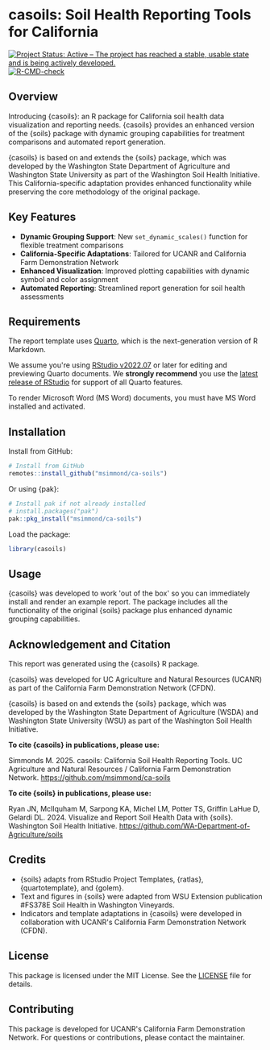 # casoils: Soil Health Reporting Tools for California

<!-- badges: start -->
[![Project Status: Active – The project has reached a stable, usable state and is being actively developed.](https://www.repostatus.org/badges/latest/active.svg)](https://www.repostatus.org/#active)
[![R-CMD-check](https://github.com/msimmond/ca-soils/actions/workflows/R-CMD-check.yaml/badge.svg)](https://github.com/msimmond/ca-soils/actions/workflows/R-CMD-check.yaml)
<!-- badges: end -->

## Overview

Introducing {casoils}: an R package for California soil health data visualization and reporting needs. {casoils} provides an enhanced version of the {soils} package with dynamic grouping capabilities for treatment comparisons and automated report generation.

{casoils} is based on and extends the {soils} package, which was developed by the Washington State Department of Agriculture and Washington State University as part of the Washington Soil Health Initiative. This California-specific adaptation provides enhanced functionality while preserving the core methodology of the original package.

## Key Features

- **Dynamic Grouping Support**: New `set_dynamic_scales()` function for flexible treatment comparisons
- **California-Specific Adaptations**: Tailored for UCANR and California Farm Demonstration Network
- **Enhanced Visualization**: Improved plotting capabilities with dynamic symbol and color assignment
- **Automated Reporting**: Streamlined report generation for soil health assessments

## Requirements

The report template uses [Quarto](https://quarto.org/docs/get-started/), which is the next-generation version of R Markdown.

We assume you're using [RStudio v2022.07](https://dailies.rstudio.com/version/2022.07.2+576.pro12/) or later for editing and previewing Quarto documents. We **strongly recommend** you use the [latest release of RStudio](https://posit.co/download/rstudio-desktop/) for support of all Quarto features.

To render Microsoft Word (MS Word) documents, you must have MS Word installed and activated.

## Installation

Install from GitHub:

``` r
# Install from GitHub
remotes::install_github("msimmond/ca-soils")
```

Or using {pak}:

``` r
# Install pak if not already installed
# install.packages("pak")
pak::pkg_install("msimmond/ca-soils")
```

Load the package:

``` r
library(casoils)
```

## Usage

{casoils} was developed to work 'out of the box' so you can immediately install and render an example report. The package includes all the functionality of the original {soils} package plus enhanced dynamic grouping capabilities.

## Acknowledgement and Citation

This report was generated using the {casoils} R package.

{casoils} was developed for UC Agriculture and Natural Resources (UCANR) as part of the California Farm Demonstration Network (CFDN).

{casoils} is based on and extends the {soils} package, which was developed by the Washington State Department of Agriculture (WSDA) and Washington State University (WSU) as part of the Washington Soil Health Initiative.

**To cite {casoils} in publications, please use:**

Simmonds M. 2025. casoils: California Soil Health Reporting Tools. UC Agriculture and Natural Resources / California Farm Demonstration Network. https://github.com/msimmond/ca-soils

**To cite {soils} in publications, please use:**

Ryan JN, McIlquham M, Sarpong KA, Michel LM, Potter TS, Griffin LaHue D, Gelardi DL. 2024. Visualize and Report Soil Health Data with {soils}. Washington Soil Health Initiative. https://github.com/WA-Department-of-Agriculture/soils

## Credits

- {soils} adapts from RStudio Project Templates, {ratlas}, {quartotemplate}, and {golem}.
- Text and figures in {soils} were adapted from WSU Extension publication #FS378E Soil Health in Washington Vineyards.
- Indicators and template adaptations in {casoils} were developed in collaboration with UCANR's California Farm Demonstration Network (CFDN).

## License

This package is licensed under the MIT License. See the [LICENSE](LICENSE) file for details.

## Contributing

This package is developed for UCANR's California Farm Demonstration Network. For questions or contributions, please contact the maintainer.
